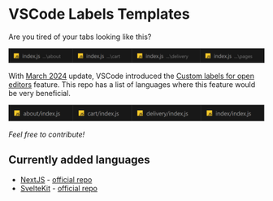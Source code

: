 # VSCode Labels Templates

Are you tired of your tabs looking like this?

![Old boring tabs](src/old-tabs.png)

With [March 2024](https://code.visualstudio.com/updates/v1_88) update, VSCode introduced the [Custom labels for open editors](https://code.visualstudio.com/updates/v1_88#_custom-labels-for-open-editors) feature. This repo has a list of languages where this feature would be very beneficial.

![New shiny tabs](src/new-tabs.png)

_Feel free to contribute!_

## Currently added languages

- [NextJS](./configs/nextjs.json) - [official repo](https://github.com/vercel/next.js)
- [SvelteKit](./configs/sveltekit.json) - [official repo](https://github.com/sveltejs/kit)
